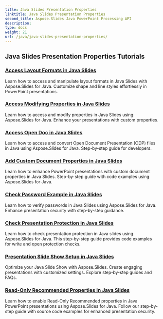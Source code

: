 ```yaml
---
title: Java Slides Presentation Properties
linktitle: Java Slides Presentation Properties
second_title: Aspose.Slides Java PowerPoint Processing API
description: 
type: docs
weight: 21
url: /java/java-slides-presentation-properties/
---
```


## Java Slides Presentation Properties Tutorials
### [Access Layout Formats in Java Slides](./access-layout-formats-in-java-slides/)
Learn how to access and manipulate layout formats in Java Slides with Aspose.Slides for Java. Customize shape and line styles effortlessly in PowerPoint presentations.
### [Access Modifying Properties in Java Slides](./access-modifying-properties-in-java-slides/)
Learn how to access and modify properties in Java Slides using Aspose.Slides for Java. Enhance your presentations with custom properties.
### [Access Open Doc in Java Slides](./access-open-doc-in-java-slides/)
Learn how to access and convert Open Document Presentation (ODP) files in Java using Aspose.Slides for Java. Step-by-step guide for developers.
### [Add Custom Document Properties in Java Slides](./add-custom-document-properties-in-java-slides/)
Learn how to enhance PowerPoint presentations with custom document properties in Java Slides. Step-by-step guide with code examples using Aspose.Slides for Java.
### [Check Password Example in Java Slides](./check-password-example-in-java-slides/)
Learn how to verify passwords in Java Slides using Aspose.Slides for Java. Enhance presentation security with step-by-step guidance.
### [Check Presentation Protection in Java Slides](./check-presentation-protection-in-java-slides/)
Learn how to check presentation protection in Java slides using Aspose.Slides for Java. This step-by-step guide provides code examples for write and open protection checks.
### [Presentation Slide Show Setup in Java Slides](./presentation-slide-show-setup-in-java-slides/)
Optimize your Java Slide Show with Aspose.Slides. Create engaging presentations with customized settings. Explore step-by-step guides and FAQs.
### [Read-Only Recommended Properties in Java Slides](./read-only-recommended-properties-in-java-slides/)
Learn how to enable Read-Only Recommended properties in Java PowerPoint presentations using Aspose.Slides for Java. Follow our step-by-step guide with source code examples for enhanced presentation security.